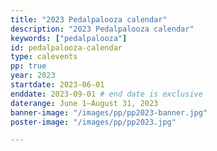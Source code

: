 ```yaml
---
title: "2023 Pedalpalooza calendar"
description: "2023 Pedalpalooza calendar"
keywords: ["pedalpalooza"]
id: pedalpalooza-calendar
type: calevents
pp: true
year: 2023
startdate: 2023-06-01
enddate: 2023-09-01 # end date is exclusive
daterange: June 1–August 31, 2023
banner-image: "/images/pp/pp2023-banner.jpg"
poster-image: "/images/pp/pp2023.jpg"

---
```

